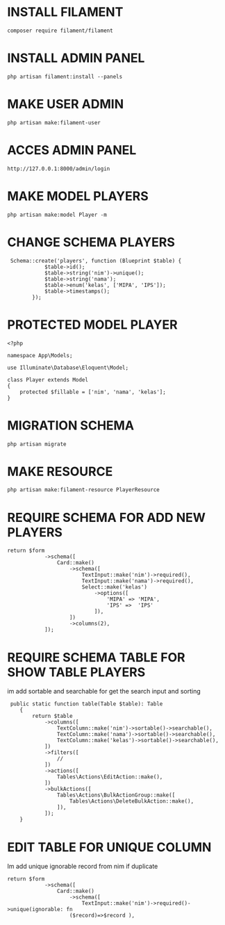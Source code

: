 # INSTALL FILAMENT

```
composer require filament/filament
```

# INSTALL ADMIN PANEL

```
php artisan filament:install --panels
```

# MAKE USER ADMIN

```
php artisan make:filament-user
```

# ACCES ADMIN PANEL

```
http://127.0.0.1:8000/admin/login
```

# MAKE MODEL PLAYERS

```
php artisan make:model Player -m
```

# CHANGE SCHEMA PLAYERS

```
 Schema::create('players', function (Blueprint $table) {
            $table->id();
            $table->string('nim')->unique();
            $table->string('nama');
            $table->enum('kelas', ['MIPA', 'IPS']);
            $table->timestamps();
        });
```

# PROTECTED MODEL PLAYER

```
<?php

namespace App\Models;

use Illuminate\Database\Eloquent\Model;

class Player extends Model
{
    protected $fillable = ['nim', 'nama', 'kelas'];
}
```

# MIGRATION SCHEMA

```
php artisan migrate
```

# MAKE RESOURCE

```
php artisan make:filament-resource PlayerResource
```

# REQUIRE SCHEMA FOR ADD NEW PLAYERS

```
return $form
            ->schema([
                Card::make()
                    ->schema([
                        TextInput::make('nim')->required(),
                        TextInput::make('nama')->required(),
                        Select::make('kelas')
                            ->options([
                                'MIPA' => 'MIPA',
                                'IPS' =>  'IPS'
                            ]),
                    ])
                    ->columns(2),
            ]);
```

# REQUIRE SCHEMA TABLE FOR SHOW TABLE PLAYERS

im add sortable and searchable for get the search input and sorting

```
 public static function table(Table $table): Table
    {
        return $table
            ->columns([
                TextColumn::make('nim')->sortable()->searchable(),
                TextColumn::make('nama')->sortable()->searchable(),
                TextColumn::make('kelas')->sortable()->searchable(),
            ])
            ->filters([
                //
            ])
            ->actions([
                Tables\Actions\EditAction::make(),
            ])
            ->bulkActions([
                Tables\Actions\BulkActionGroup::make([
                    Tables\Actions\DeleteBulkAction::make(),
                ]),
            ]);
    }
```

# EDIT TABLE FOR UNIQUE COLUMN

Im add unique ignorable record from nim if duplicate

```
return $form
            ->schema([
                Card::make()
                    ->schema([
                        TextInput::make('nim')->required()->unique(ignorable: fn
                    ($record)=>$record ),
```
